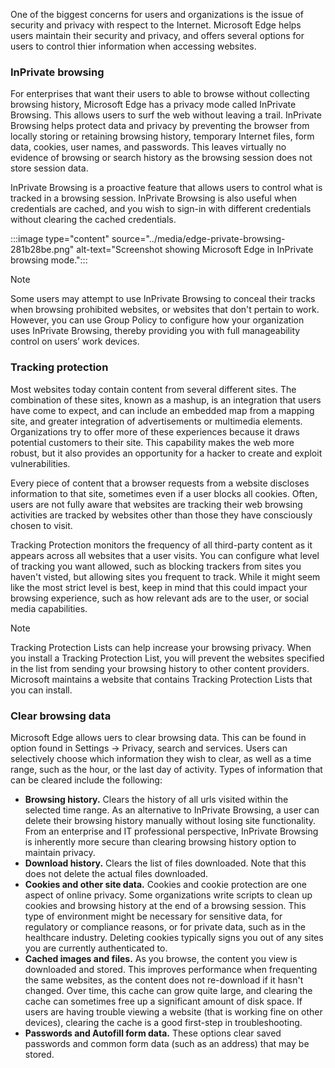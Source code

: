 One of the biggest concerns for users and organizations is the issue of security and privacy with respect to the Internet. Microsoft Edge helps users maintain their security and privacy, and offers several options for users to control thier information when accessing websites.

### InPrivate browsing

For enterprises that want their users to able to browse without collecting browsing history, Microsoft Edge has a privacy mode called InPrivate Browsing. This allows users to surf the web without leaving a trail. InPrivate Browsing helps protect data and privacy by preventing the browser from locally storing or retaining browsing history, temporary Internet files, form data, cookies, user names, and passwords. This leaves virtually no evidence of browsing or search history as the browsing session does not store session data.

InPrivate Browsing is a proactive feature that allows users to control what is tracked in a browsing session. InPrivate Browsing is also useful when credentials are cached, and you wish to sign-in with different credentials without clearing the cached credentials.

:::image type="content" source="../media/edge-private-browsing-281b28be.png" alt-text="Screenshot showing Microsoft Edge in InPrivate browsing mode.":::


> [!NOTE]
> Some users may attempt to use InPrivate Browsing to conceal their tracks when browsing prohibited websites, or websites that don't pertain to work. However, you can use Group Policy to configure how your organization uses InPrivate Browsing, thereby providing you with full manageability control on users’ work devices.

### Tracking protection

Most websites today contain content from several different sites. The combination of these sites, known as a mashup, is an integration that users have come to expect, and can include an embedded map from a mapping site, and greater integration of advertisements or multimedia elements. Organizations try to offer more of these experiences because it draws potential customers to their site. This capability makes the web more robust, but it also provides an opportunity for a hacker to create and exploit vulnerabilities.

Every piece of content that a browser requests from a website discloses information to that site, sometimes even if a user blocks all cookies. Often, users are not fully aware that websites are tracking their web browsing activities are tracked by websites other than those they have consciously chosen to visit.

Tracking Protection monitors the frequency of all third-party content as it appears across all websites that a user visits. You can configure what level of tracking you want allowed, such as blocking trackers from sites you haven't visted, but allowing sites you frequent to track. While it might seem like the most strict level is best, keep in mind that this could impact your browsing experience, such as how relevant ads are to the user, or social media capabilities.

> [!NOTE]
> Tracking Protection Lists can help increase your browsing privacy. When you install a Tracking Protection List, you will prevent the websites specified in the list from sending your browsing history to other content providers. Microsoft maintains a website that contains Tracking Protection Lists that you can install.

### Clear browsing data

Microsoft Edge allows uers to clear browsing data. This can be found in option found in Settings -&gt; Privacy, search and services. Users can selectively choose which information they wish to clear, as well as a time range, such as the hour, or the last day of activity. Types of information that can be cleared include the following:

 -  **Browsing history.**  Clears the history of all urls visited within the selected time range. As an alternative to InPrivate Browsing, a user can delete their browsing history manually without losing site functionality. From an enterprise and IT professional perspective, InPrivate Browsing is inherently more secure than clearing browsing history option to maintain privacy.
 -  **Download history.** Clears the list of files downloaded. Note that this does not delete the actual files downloaded.
 -  **Cookies and other site data.** Cookies and cookie protection are one aspect of online privacy. Some organizations write scripts to clean up cookies and browsing history at the end of a browsing session. This type of environment might be necessary for sensitive data, for regulatory or compliance reasons, or for private data, such as in the healthcare industry. Deleting cookies typically signs you out of any sites you are currently authenticated to.
 -  **Cached images and files.** As you browse, the content you view is downloaded and stored. This improves performance when frequenting the same websites, as the content does not re-download if it hasn't changed. Over time, this cache can grow quite large, and clearing the cache can sometimes free up a significant amount of disk space. If users are having trouble viewing a website (that is working fine on other devices), clearing the cache is a good first-step in troubleshooting.
 -  **Passwords and Autofill form data.**  These options clear saved passwords and common form data (such as an address) that may be stored.
